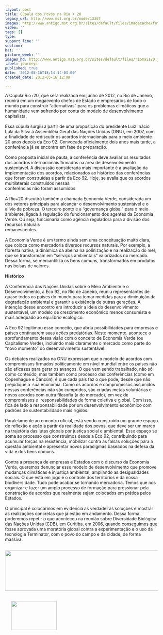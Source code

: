 ```yaml
---
layout: post
title: Cúpula dos Povos na Rio + 20
legacy_url: http://www.mst.org.br/node/13367
images: http://www.antigo.mst.org.br/sites/default/files/imagecache/foto_destaque/riomais20.jpg
video: ''
tags: []
type: 
support_line: ''
section: 
hat: ''
picture_week: ''
images_hd: http://www.antigo.mst.org.br/sites/default/files/riomais20.jpg
label: journeys
published: true
date: '2012-05-16T18:14:14-03:00'
created_date: 2012-05-16 12:00

---
```

<p>A Cúpula Rio+20, que será realizada em junho de 2012, no Rio  de Janeiro, reunirá em um megaevento chefes de Estado e empresários de  todo o mundo para construir “alternativas” para os problemas climáticos  que a humanidade vem sofrendo por conta do modelo de desenvolvimento  capitalista. <br><br>Essa cúpula surgiu a partir de uma proposição do  presidente Luiz Inácio Lula da Silva à Assembléia Geral das Nações  Unidas (ONU), em 2007, com a finalidade de rediscutir os acordos  internacionais para o meio ambiente 20 anos depois da Eco 92. Convocada  oficialmente dois anos mais tarde, a conferência já se encontra em fase  de preparação. <br><br>Como proposta inicial de pauta, a conferência  deve avaliar os resultados dos acordos internacionais firmados na área  de desenvolvimento sustentável. A discussão considerada mais importante é  a avaliação da implementação dos acordos, relacionados ao histórico das  conferências que foram construídas a partir da Eco 92. Hoje, se avalia  que os acordos multilaterais construídos nessas<br>conferências não foram assumidos. <br><br>A  Rio+20 discutirá também a chamada Economia Verde, considerada um dos  vetores principais para alcançar o desenvolvimento sustentável e o  alívio da pobreza. O terceiro ponto é a “governança global” para o meio  ambiente, ligada à regulação do funcionamento dos agentes da Economia  Verde. Ou seja, funcionaria como agência reguladora para a divisão dos  recursos naturais <br>remanescentes. <br><br>A Economia Verde é um termo  ainda sem uma conceituação muito clara, que coloca como mercadoria  diversos recursos naturais. Por exemplo, a floresta nativa, a dinâmica  da abelha na polinização e na realização do mel, que se transformam em  “serviços ambientais” valorizados no mercado. Dessa forma, se  mercantiliza os bens comuns, transformados em produtos nas bolsas de  valores. <br><br><strong>Histórico</strong><br><br>A Conferência das Nações Unidas sobre o  Meio Ambiente e o Desenvolvimento, a Eco 92, no Rio de Janeiro, reuniu  representantes de quase todos os países do mundo para tomar medidas para  a diminuição da degradação ambiental e garantir a existência de outras  gerações. A intenção desse encontro era introduzir a ideia do  desenvolvimento sustentável, um modelo de crescimento econômico menos  consumista e mais adequado ao equilíbrio ecológico. <br><br>A Eco 92  legitimou esse conceito, que abriu possibilidades para empresas e países  continuarem suas ações predatórias. Neste momento, acontece o  aprofundamento dessa visão com o conceito de Economia Verde (ou  Capitalismo Verde), incluindo mais claramente o mercado como parte do  “novo momento” do desenvolvimento sustentável. <br><br>Os debates  realizados na ONU expressam que o modelo de acordos com compromissos  firmados politicamente em nível mundial entre os países não são eficazes  para gerar os avanços. O que vem sendo trabalhado, não só como  conteúdo, mas também como processo das conferências (como em Copenhague e  Cancún), é que cada país faz o que pode, desde que não prejudique a&nbsp;  sua economia. Como os acordos e compromissos assumidos nessas  conferências não são cumpridos, são criadas metas voluntárias e novos  acordos com outra filosofia (a do mercado), em vez de compromissos e&nbsp;  responsabilidades de forma coletiva e global. Com isso, fica de lado a  responsabilidade por um desenvolvimento econômico com padrões de  sustentabilidade mais rígidos.<br><br>Paralelamente ao encontro oficial,  está sendo construído um grande espaço de reflexão e ação a partir da  realidade dos povos, que deve ser um marco na trajetória das lutas  globais por justiça social e ambiental. Esse espaço se soma ao processo  que construímos desde a Eco 92, contribuindo para acumular forças na  resistência, mobilizar contra as falsas soluções para a questão  ambiental e apresentar novos paradigmas baseados na defesa da vida e dos  bens comuns.<br><br>Contra a presença de empresas e Estados com o  discurso da Economia Verde, queremos denunciar esse modelo de  desenvolvimento que promove mudanças climáticas e injustiça ambiental,  ampliando as desigualdades sociais. O que está em jogo é o controle dos  territórios e da nossa biodiversidade. Tudo pode acabar se tornando  mercadoria. Temos que nos organizar e fazer um amplo processo de  formação para pressionar pela construção de acordos que realmente sejam  colocados em prática pelos Estados. <br><br>O principal é colocarmos em  evidencia as verdadeiras soluções e mostrar as realizações concretas que  já estão em andamento. Dessa forma, poderemos repetir o que aconteceu  na reunião sobre Diversidade Biológica das Nações Unidas (CDB), em  Curitiba, em 2006, quando conseguimos que fosse aprovada uma moratória  global contra a experimentação e o uso da tecnologia Terminator, com o  povo do campo e da cidade, de forma massiva.</p><p><a href="http://www.mst.org.br/taxonomy/term/1084"><img src="http://www.antigo.mst.org.br/sites/default/files/noticiasnoespecia%C3%A7.jpg" alt="" align="middle"></a></p><p style="text-align: center;"><a href="http://www.mst.org.br/O-modelo-do-agronegocio-vai-sair-fortalecido-na-Rio-20"><img style="vertical-align: middle;" src="http://www.antigo.mst.org.br/sites/default/files/entrevistadurao.jpg" alt="" height="133" width="624"></a></p><p style="text-align: left;"><a href="http://www.youtube.com/channel/UCwMZ46CL2Yp_s-a8oOV539Q?feature=watch" target="_blank"><img style="float: left; margin: 20px;" src="http://www.antigo.mst.org.br/sites/default/files/youtube.png" alt="" height="95" width="150"></a></p><p>&nbsp;</p><p>&nbsp;</p><p>&nbsp;</p><p>&nbsp;</p><p>&nbsp;</p><p>&nbsp;</p><p>&nbsp;</p><p>&nbsp;</p>
